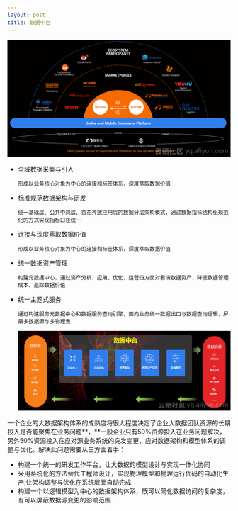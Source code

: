 ```yaml
---
layout: post
title: 数据中台
---
```


![](./f7890b4462e177eeb9193f13659d7870c72ff2b0.png)

- 全域数据采集与引入

  ```
  形成以业务核心对象为中心的连接和标签体系，深度萃取数据价值
  ```

- 标准规范数据架构与研发

  ```
  统一基础层、公共中间层、百花齐放应用层的数据分层架构模式，通过数据指标结构化规范化的方式实现指标口径统一
  ```

- 连接与深度萃取数据价值

  ```
  形成以业务核心对象为中心的连接和标签体系，深度萃取数据价值
  ```

- 统一数据资产管理

  ```
  构建元数据中心，通过资产分析、应用、优化、运营四方面对看清数据资产、降低数据管理成本、追踪数据价值
  ```

- 统一主题式服务

  ```
  通过构建服务元数据中心和数据服务查询引擎，面向业务统一数据出口与数据查询逻辑，屏蔽多数据源与多物理表
  ```

  ![](./b25615112135e720c1e1e5a8e0c159b26f8fe587.png)

一个企业的大数据架构体系的成熟度将很大程度决定了企业大数据团队资源的长期投入是否能聚焦在业务问题**，**一般企业只有50%资源投入在业务问题解决，另外50%资源投入在应对源业务系统的突发变更，应对数据架构和模型体系的调整与优化。解决此问题需要从三方面着手：

- 构建一个统一的研发工作平台，让大数据的模型设计与实现一体化协同
- 采用系统化的方法替代工程师设计，实现物理模型和物理运行代码的自动化生产,让架构调整与优化在系统层面自动完成
- 构建一个以逻辑模型为中心的数据架构体系，既可以简化数据访问的复杂度，有可以屏蔽数据源变更的影响范围